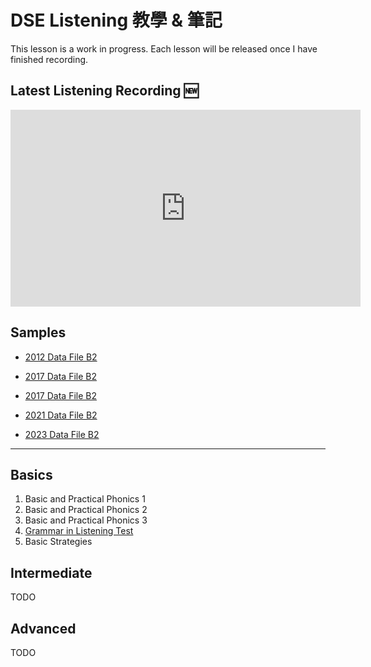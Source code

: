 # DSE Listening 教學 & 筆記

This lesson is a work in progress. Each lesson will be released once I have finished recording.

## Latest Listening Recording 🆕

<iframe width="560" height="315" src="https://www.youtube.com/embed/GnQfZfEfq3Y?si=mvdd-avPyauSrWcI" title="YouTube video player" frameborder="0" allow="accelerometer; autoplay; clipboard-write; encrypted-media; gyroscope; picture-in-picture; web-share" referrerpolicy="strict-origin-when-cross-origin" allowfullscreen></iframe>

## Samples

- [2012 Data File B2](samples/2012_df_b2_tasks.md)

- [2017 Data File B2](samples/2013_df_b1_tasks.md)

- [2017 Data File B2](samples/2017_df_b2_tasks.md)

- [2021 Data File B2](samples/2021_df_b2_tasks.md)

- [2023 Data File B2](samples/2023_df_b2_tasks.md)

---

## Basics

1. Basic and Practical Phonics 1
2. Basic and Practical Phonics 2
3. Basic and Practical Phonics 3
4. [Grammar in Listening Test](grammar_skills.md)
5. Basic Strategies

## Intermediate

TODO

## Advanced

TODO
